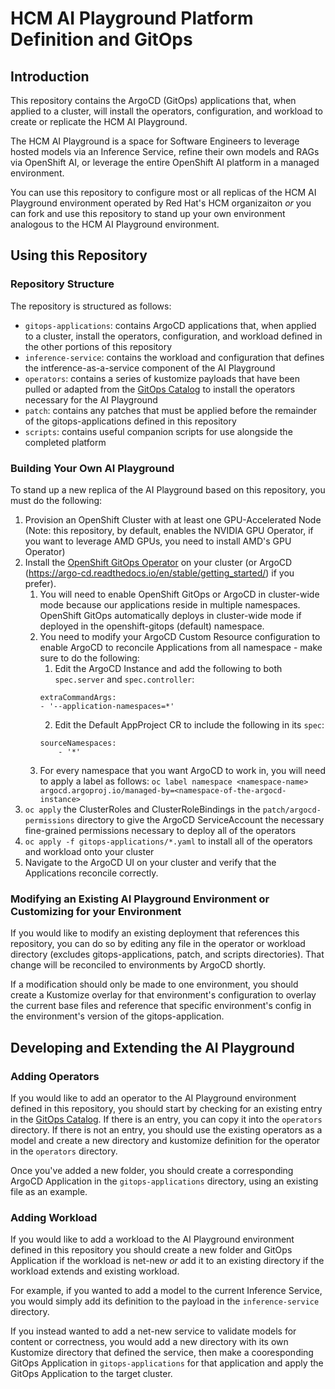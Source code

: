# HCM AI Playground Platform Definition and GitOps 

## Introduction

This repository contains the ArgoCD (GitOps) applications that, when applied to a cluster, will install the operators, configuration, and workload to create or replicate the HCM AI Playground.  

The HCM AI Playground is a space for Software Engineers to leverage hosted models via an Inference Service, refine their own models and RAGs via OpenShift AI, or leverage the entire OpenShift AI platform in a managed environment.  

You can use this repository to configure most or all replicas of the HCM AI Playground environment operated by Red Hat's HCM organizaiton _or_ you can fork and use this repository to stand up your own environment analogous to the HCM AI Playground environment.  

## Using this Repository

### Repository Structure

The repository is structured as follows:

* `gitops-applications`: contains ArgoCD applications that, when applied to a cluster, install the operators, configuration, and workload defined in the other portions of this repository
* `inference-service`: contains the workload and configuration that defines the intference-as-a-service component of the AI Playground
* `operators`: contains a series of kustomize payloads that have been pulled or adapted from the [GitOps Catalog](https://github.com/redhat-cop/gitops-catalog/) to install the operators necessary for the AI Playground
* `patch`: contains any patches that must be applied before the remainder of the gitops-applications defined in this repository
* `scripts`: contains useful companion scripts for use alongside the completed platform

### Building Your Own AI Playground

To stand up a new replica of the AI Playground based on this repository, you must do the following:
1. Provision an OpenShift Cluster with at least one GPU-Accelerated Node (Note: this repository, by default, enables the NVIDIA GPU Operator, if you want to leverage AMD GPUs, you need to install AMD's GPU Operator)
2. Install the [OpenShift GitOps Operator](https://docs.redhat.com/en/documentation/red_hat_openshift_gitops/1.16/html/installing_gitops/installing-openshift-gitops) on your cluster (or ArgoCD (https://argo-cd.readthedocs.io/en/stable/getting_started/) if you prefer).  
    1. You will need to enable OpenShift GitOps or ArgoCD in cluster-wide mode because our applications reside in multiple namespaces.  OpenShift GitOps automatically deploys in cluster-wide mode if deployed in the openshift-gitops (default) namespace.  
    2. You need to modify your ArgoCD Custom Resource configuration to enable ArgoCD to reconcile Applications from all namespace - make sure to do the following:
        1. Edit the ArgoCD Instance and add the following to both `spec.server` and `spec.controller`: 
        ```
        extraCommandArgs:
        - '--application-namespaces=*'
        ```
        2. Edit the Default AppProject CR to include the following in its `spec`:
        ```
        sourceNamespaces:
            - '*'
        ```
    3. For every namespace that you want ArgoCD to work in, you will need to apply a label as follows: `oc label namespace <namespace-name> argocd.argoproj.io/managed-by=<namespace-of-the-argocd-instance>`
3. `oc apply` the ClusterRoles and ClusterRoleBindings in the `patch/argocd-permissions` directory to give the ArgoCD ServiceAccount the necessary fine-grained permissions necessary to deploy all of the operators
4. `oc apply -f gitops-applications/*.yaml` to install all of the operators and workload onto your cluster
5. Navigate to the ArgoCD UI on your cluster and verify that the Applications reconcile correctly.  

### Modifying an Existing AI Playground Environment or Customizing for your Environment

If you would like to modify an existing deployment that references this repository, you can do so by editing any file in the operator or workload directory (excludes gitops-applications, patch, and scripts directories).  That change will be reconciled to environments by ArgoCD shortly.  

If a modification should only be made to one environment, you should create a Kustomize overlay for that environment's configuration to overlay the current base files and reference that specific environment's config in the environment's version of the gitops-application.  

## Developing and Extending the AI Playground

### Adding Operators

If you would like to add an operator to the AI Playground environment defined in this repository, you should start by checking for an existing entry in the [GitOps Catalog](https://github.com/redhat-cop/gitops-catalog/).  If there is an entry, you can copy it into the `operators` directory.  If there is not an entry, you should use the existing operators as a model and create a new directory and kustomize definition for the operator in the `operators` directory.  

Once you've added a new folder, you should create a corresponding ArgoCD Application in the `gitops-applications` directory, using an existing file as an example.  

### Adding Workload

If you would like to add a workload to the AI Playground environment defined in this repository you should create a new folder and GitOps Application if the workload is net-new _or_ add it to an existing directory if the workload extends and existing workload.  

For example, if you wanted to add a model to the current Inference Service, you would simply add its definition to the payload in the `inference-service` directory.  

If you instead wanted to add a net-new service to validate models for content or correctness, you would add a new directory with its own Kustomize directory that defined the service, then make a cooresponding GitOps Application in `gitops-applications` for that application and apply the GitOps Application to the target cluster.  